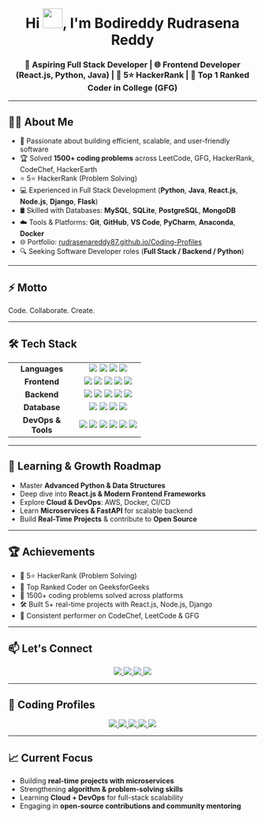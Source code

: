 <h1 align="center">   Hi <img src="https://raw.githubusercontent.com/MartinHeinz/MartinHeinz/master/wave.gif" width="40px" height="40px">, I'm Bodireddy Rudrasena Reddy </h1>  

<h3 align="center">   🚀 Aspiring Full Stack Developer | 🌐 Frontend Developer (React.js, Python, Java) | 🏅 5⭐ HackerRank | 🥇 Top 1 Ranked Coder in College (GFG) </h3>  

---  

## 👨‍💻 About Me  

- 🎯 Passionate about building efficient, scalable, and user-friendly software  
- 🏆 Solved **1500+ coding problems** across LeetCode, GFG, HackerRank, CodeChef, HackerEarth  
- ⭐ 5⭐ HackerRank (Problem Solving)  
- 💻 Experienced in Full Stack Development (**Python**, **Java**, **React.js**, **Node.js**, **Django**, **Flask**)  
- 🛢️ Skilled with Databases: **MySQL**, **SQLite**, **PostgreSQL**, **MongoDB**  
- ☁️ Tools & Platforms: **Git**, **GitHub**, **VS Code**, **PyCharm**, **Anaconda**, **Docker**  
- 🌐 Portfolio: [rudrasenareddy87.github.io/Coding-Profiles](https://rudrasenareddy.github.io/Coding-Profiles/)  
- 🔍 Seeking Software Developer roles (**Full Stack / Backend / Python**)  

---  

## ⚡ Motto  

Code. Collaborate. Create.

---  

## 🛠️ Tech Stack  

<table align="center">  
  <tr>  
    <td align="center" width="120"><b>Languages</b></td>  
    <td align="center">  
      <img src="https://img.shields.io/badge/Python-3776AB?style=flat-square&logo=python&logoColor=white"/>  
      <img src="https://img.shields.io/badge/Java-ED8B00?style=flat-square&logo=java&logoColor=white"/>  
      <img src="https://img.shields.io/badge/JavaScript-F7DF1E?style=flat-square&logo=javascript&logoColor=black"/>  
      <img src="https://img.shields.io/badge/TypeScript-3178C6?style=flat-square&logo=typescript&logoColor=white"/>  
    </td>  
  </tr>  
  <tr>  
    <td align="center"><b>Frontend</b></td>  
    <td align="center">  
      <img src="https://img.shields.io/badge/React-61DAFB?style=flat-square&logo=react&logoColor=black"/>  
      <img src="https://img.shields.io/badge/Tailwind-06B6D4?style=flat-square&logo=tailwindcss&logoColor=white"/>  
      <img src="https://img.shields.io/badge/HTML5-E34F26?style=flat-square&logo=html5&logoColor=white"/>  
      <img src="https://img.shields.io/badge/CSS3-1572B6?style=flat-square&logo=css3&logoColor=white"/>  
      <img src="https://img.shields.io/badge/Bootstrap-7952B3?style=flat-square&logo=bootstrap&logoColor=white"/>  
    </td>  
  </tr>  
  <tr>  
    <td align="center"><b>Backend</b></td>  
    <td align="center">  
      <img src="https://img.shields.io/badge/Django-092E20?style=flat-square&logo=django&logoColor=white"/>  
      <img src="https://img.shields.io/badge/Flask-000000?style=flat-square&logo=flask&logoColor=white"/>  
      <img src="https://img.shields.io/badge/FastAPI-009688?style=flat-square&logo=fastapi&logoColor=white"/>  
      <img src="https://img.shields.io/badge/Node.js-339933?style=flat-square&logo=node.js&logoColor=white"/>  
      <img src="https://img.shields.io/badge/REST_API-FB8C00?style=flat-square&logo=postman&logoColor=white"/>  
    </td>  
  </tr>  
  <tr>  
    <td align="center"><b>Database</b></td>  
    <td align="center">  
      <img src="https://img.shields.io/badge/MySQL-4479A1?style=flat-square&logo=mysql&logoColor=white"/>  
      <img src="https://img.shields.io/badge/PostgreSQL-336791?style=flat-square&logo=postgresql&logoColor=white"/>  
      <img src="https://img.shields.io/badge/MongoDB-47A248?style=flat-square&logo=mongodb&logoColor=white"/>  
      <img src="https://img.shields.io/badge/SQLite-07405E?style=flat-square&logo=sqlite&logoColor=white"/>  
    </td>  
  </tr>  
  <tr>  
    <td align="center"><b>DevOps & Tools</b></td>  
    <td align="center">  
      <img src="https://img.shields.io/badge/Git-F05032?style=flat-square&logo=git&logoColor=white"/>  
      <img src="https://img.shields.io/badge/GitHub-181717?style=flat-square&logo=github&logoColor=white"/>  
      <img src="https://img.shields.io/badge/Docker-2496ED?style=flat-square&logo=docker&logoColor=white"/>  
      <img src="https://img.shields.io/badge/VS_Code-007ACC?style=flat-square&logo=visualstudiocode&logoColor=white"/>  
      <img src="https://img.shields.io/badge/PyCharm-21D789?style=flat-square&logo=pycharm&logoColor=black"/>  
      <img src="https://img.shields.io/badge/Anaconda-44A833?style=flat-square&logo=anaconda&logoColor=white"/>  
    </td>  
  </tr>  
</table>  

---  

## 🌱 Learning & Growth Roadmap  

- Master **Advanced Python & Data Structures**  
- Deep dive into **React.js & Modern Frontend Frameworks**  
- Explore **Cloud & DevOps**: AWS, Docker, CI/CD  
- Learn **Microservices & FastAPI** for scalable backend  
- Build **Real-Time Projects** & contribute to **Open Source**  

---  

## 🏆 Achievements  

- 🏅 5⭐ HackerRank (Problem Solving)  
- 🥇 Top Ranked Coder on GeeksforGeeks  
- 🚩 1500+ coding problems solved across platforms  
- 🛠️ Built 5+ real-time projects with React.js, Node.js, Django  
- 💯 Consistent performer on CodeChef, LeetCode & GFG  

---  

## 📫 Let's Connect  

<p align="center">  
  <a href="mailto:b.rudrasenareddy@gmail.com">  
    <img src="https://img.shields.io/badge/Email-D14836?style=flat-square&logo=gmail&logoColor=white"/>  
  </a>  
  <a href="https://linkedin.com/in/bodireddyrudrasenareddy">  
    <img src="https://img.shields.io/badge/LinkedIn-0A66C2?style=flat-square&logo=linkedin&logoColor=white"/>  
  </a>  
  <a href="https://github.com/RudrasenaReddy87">  
    <img src="https://img.shields.io/badge/GitHub-181717?style=flat-square&logo=github&logoColor=white"/>  
  </a>  
  <a href="https://instagram.com/rudrasenareddy_87">  
    <img src="https://img.shields.io/badge/Instagram-E4405F?style=flat-square&logo=instagram&logoColor=white"/>  
  </a>  
</p>  

---  

## 🏅 Coding Profiles  

<p align="center">  
  <a href="https://www.leetcode.com/rudrasenareddy">  
    <img src="https://img.shields.io/badge/LeetCode-FFA116?style=flat-square&logo=leetcode&logoColor=black"/>  
  </a>  
  <a href="https://auth.geeksforgeeks.org/user/brudrasenareddy">  
    <img src="https://img.shields.io/badge/GeeksforGeeks-0F9D58?style=flat-square&logo=geeksforgeeks&logoColor=white"/>  
  </a>  
  <a href="https://www.hackerrank.com/rudrasenareddy">  
    <img src="https://img.shields.io/badge/HackerRank-2EC866?style=flat-square&logo=hackerrank&logoColor=white"/>  
  </a>  
  <a href="https://www.codechef.com/users/rudrasenareddy">  
    <img src="https://img.shields.io/badge/CodeChef-5B4638?style=flat-square&logo=codechef&logoColor=white"/>  
  </a>  
  <a href="https://www.hackerearth.com/@rudrasenareddy">  
    <img src="https://img.shields.io/badge/HackerEarth-323754?style=flat-square&logo=hackerearth&logoColor=white"/>  
  </a>  
</p>  

---  

## 📈 Current Focus  

- Building **real-time projects with microservices**  
- Strengthening **algorithm & problem-solving skills**  
- Learning **Cloud + DevOps** for full-stack scalability  
- Engaging in **open-source contributions and community mentoring**  
